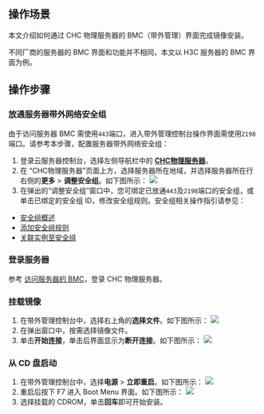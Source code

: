 ## 操作场景
本文介绍如何通过 CHC 物理服务器的 BMC（带外管理）界面完成镜像安装。

<dx-alert infotype="explain" title="">
不同厂商的服务器的 BMC 界面和功能并不相同，本文以 H3C 服务器的 BMC 界面为例。
</dx-alert>





## 操作步骤

### 放通服务器带外网络安全组
由于访问服务器 BMC 需使用`443`端口，进入带外管理控制台操作界面需使用`2198`端口。请参考本步骤，配置服务器带外网络安全组：

1. 登录云服务器控制台，选择左侧导航栏中的 **[CHC物理服务器](https://console.cloud.tencent.com/cvm/chc/index)**。
2. 在 “CHC物理服务器”页面上方，选择服务器所在地域，并选择服务器所在行右侧的**更多** > **调整安全组**。如下图所示：
![](https://qcloudimg.tencent-cloud.cn/raw/a19a1776c2c27d5025cff9d9ac361c2a.png)
3. 在弹出的“调整安全组”窗口中，您可绑定已放通`443`及`2198`端口的安全组，或单击已绑定的安全组 ID，修改安全组规则。安全组相关操作指引请参见：
 - [安全组概述](https://cloud.tencent.com/document/product/213/12452)
 - [添加安全组规则](https://cloud.tencent.com/document/product/213/39740)
 - [关联实例至安全组](https://cloud.tencent.com/document/product/213/39751)


### 登录服务器
参考 [访问服务器的 BMC](https://cloud.tencent.com/document/product/1448/75926)，登录 CHC 物理服务器。



### 挂载镜像
1. 在带外管理控制台中，选择右上角的**选择文件**。如下图所示：
![](https://qcloudimg.tencent-cloud.cn/raw/01c65523aeca3aeafb700f821ce3a4b2.png)
2. 在弹出窗口中，按需选择镜像文件。
3. 单击**开始连接**，单击后界面显示为**断开连接**。如下图所示：
![](https://qcloudimg.tencent-cloud.cn/raw/f238a7a10813e7e487bba60285404b71.png)


### 从 CD 盘启动
1. 在带外管理控制台中，选择**电源** > **立即重启**。如下图所示：
![](https://qcloudimg.tencent-cloud.cn/raw/f90c97d6e487ffafac93e0aa26808d2c.png)
2. 重启后按下 F7 进入 Boot Menu 界面。如下图所示：
![](https://qcloudimg.tencent-cloud.cn/raw/55aaa69f0f3ff9a2ce64af6ca2625056.png)
3. 选择挂载的 CDROM，单击**回车**即可开始安装。













